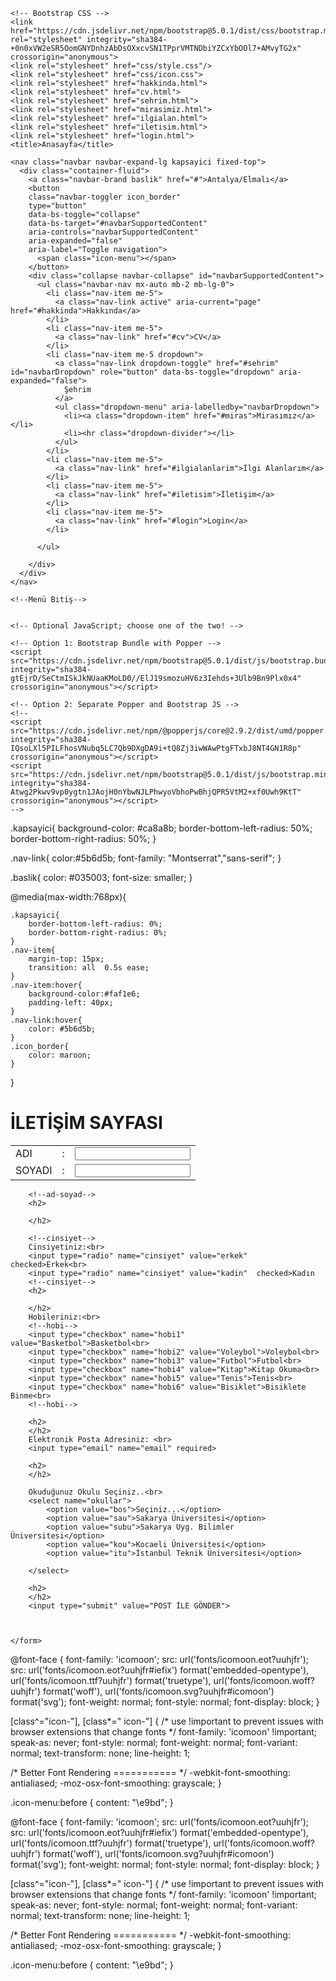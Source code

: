 <!doctype html>
<html lang="en">
  <head>
    <!-- Required meta tags -->
    <meta charset="utf-8">
    <meta name="viewport" content="width=device-width, initial-scale=1">

    <!-- Bootstrap CSS -->
    <link href="https://cdn.jsdelivr.net/npm/bootstrap@5.0.1/dist/css/bootstrap.min.css" rel="stylesheet" integrity="sha384-+0n0xVW2eSR5OomGNYDnhzAbDsOXxcvSN1TPprVMTNDbiYZCxYbOOl7+AMvyTG2x" crossorigin="anonymous">
    <link rel="stylesheet" href="css/style.css"/>
    <link rel="stylesheet" href="css/icon.css">
    <link rel="stylesheet" href="hakkinda.html">
    <link rel="stylesheet" href="cv.html">
    <link rel="stylesheet" href="sehrim.html">
    <link rel="stylesheet" href="mirasimiz.html">
    <link rel="stylesheet" href="ilgialan.html">
    <link rel="stylesheet" href="iletisim.html">
    <link rel="stylesheet" href="login.html">
    <title>Anasayfa</title>
    
  </head>

  <body>
    <!--Menü Başlangıç-->

    <nav class="navbar navbar-expand-lg kapsayici fixed-top">
      <div class="container-fluid">
        <a class="navbar-brand baslik" href="#">Antalya/Elmalı</a>
        <button 
        class="navbar-toggler icon_border" 
        type="button"
        data-bs-toggle="collapse" 
        data-bs-target="#navbarSupportedContent" 
        aria-controls="navbarSupportedContent" 
        aria-expanded="false" 
        aria-label="Toggle navigation">
          <span class="icon-menu"></span>
        </button>
        <div class="collapse navbar-collapse" id="navbarSupportedContent">
          <ul class="navbar-nav mx-auto mb-2 mb-lg-0">
            <li class="nav-item me-5">
              <a class="nav-link active" aria-current="page" href="#hakkinda">Hakkında</a>
            </li>
            <li class="nav-item me-5">
              <a class="nav-link" href="#cv">CV</a>
            </li>
            <li class="nav-item me-5 dropdown">
              <a class="nav-link dropdown-toggle" href="#sehrim" id="navbarDropdown" role="button" data-bs-toggle="dropdown" aria-expanded="false">
                Şehrim
              </a>
              <ul class="dropdown-menu" aria-labelledby="navbarDropdown">
                <li><a class="dropdown-item" href="#miras">Mirasımız</a></li>
                <li><hr class="dropdown-divider"></li>
              </ul>
            </li>
            <li class="nav-item me-5">
              <a class="nav-link" href="#ilgialanlarim">İlgi Alanlarım</a>
            </li>
            <li class="nav-item me-5">
              <a class="nav-link" href="#iletisim">İletişim</a>
            </li>
            <li class="nav-item me-5">
              <a class="nav-link" href="#login">Login</a>
            </li>
            
          </ul>
         
        </div>
      </div>
    </nav>

    <!--Menü Bitiş-->


    <!-- Optional JavaScript; choose one of the two! -->

    <!-- Option 1: Bootstrap Bundle with Popper -->
    <script src="https://cdn.jsdelivr.net/npm/bootstrap@5.0.1/dist/js/bootstrap.bundle.min.js" integrity="sha384-gtEjrD/SeCtmISkJkNUaaKMoLD0//ElJ19smozuHV6z3Iehds+3Ulb9Bn9Plx0x4" crossorigin="anonymous"></script>

    <!-- Option 2: Separate Popper and Bootstrap JS -->
    <!--
    <script src="https://cdn.jsdelivr.net/npm/@popperjs/core@2.9.2/dist/umd/popper.min.js" integrity="sha384-IQsoLXl5PILFhosVNubq5LC7Qb9DXgDA9i+tQ8Zj3iwWAwPtgFTxbJ8NT4GN1R8p" crossorigin="anonymous"></script>
    <script src="https://cdn.jsdelivr.net/npm/bootstrap@5.0.1/dist/js/bootstrap.min.js" integrity="sha384-Atwg2Pkwv9vp0ygtn1JAojH0nYbwNJLPhwyoVbhoPwBhjQPR5VtM2+xf0Uwh9KtT" crossorigin="anonymous"></script>
    -->
  </body>
</html>

<!-- style.css -->
.kapsayici{
    background-color: #ca8a8b;
    border-bottom-left-radius: 50%;
    border-bottom-right-radius: 50%;
}

.nav-link{
    color:#5b6d5b;
    font-family: "Montserrat","sans-serif";
}

.baslik{
    color: #035003;
    font-size: smaller;
}

@media(max-width:768px){

    .kapsayici{
        border-bottom-left-radius: 0%;
        border-bottom-right-radius: 0%;
    }
    .nav-item{
        margin-top: 15px;
        transition: all  0.5s ease;
    }
    .nav-item:hover{
        background-color:#faf1e6;
        padding-left: 40px;
    }
    .nav-link:hover{
        color: #5b6d5b;
    }
    .icon_border{
        color: maroon;
    }
}
<!-- style.css -->

<!-- iletisim.html -->
<!DOCTYPE html>
<html lang="en">
<head>
    <meta charset="UTF-8">
    <meta http-equiv="X-UA-Compatible" content="IE=edge">
    <meta name="viewport" content="width=device-width, initial-scale=1.0">
    <title>İletişim</title>
</head>
<body>
    <h1>İLETİŞİM SAYFASI</h1>
    <form  action="iletisim.php" method="post" >
        <!--ad-soyad-->
        <table cellspacing="8">
            <tr>
            <td>ADI</td><td>:</td>
            <td><input type="text" name="adi"></td>
            </tr>
            <tr>
            <td>SOYADI</td><td>:</td>
            <td><input type="text" name="soyadi"></td>
            </tr>
            <table>
            
        <!--ad-soyad-->
        <h2>

        </h2>

        <!--cinsiyet-->
        Cinsiyetiniz:<br>
        <input type="radio" name="cinsiyet" value="erkek"  checked>Erkek<br>
        <input type="radio" name="cinsiyet" value="kadin"  checked>Kadın       
        <!--cinsiyet-->
        <h2>

        </h2>
        Hobileriniz:<br>
        <!--hobi-->
        <input type="checkbox" name="hobi1" value="Basketbol">Basketbol<br>
        <input type="checkbox" name="hobi2" value="Voleybol">Voleybol<br>
        <input type="checkbox" name="hobi3" value="Futbol">Futbol<br>
        <input type="checkbox" name="hobi4" value="Kitap">Kitap Okuma<br>
        <input type="checkbox" name="hobi5" value="Tenis">Tenis<br>
        <input type="checkbox" name="hobi6" value="Bisiklet">Bisiklete Binme<br>
        <!--hobi-->

        <h2>
        </h2>
        Elektronik Posta Adresiniz: <br>
        <input type="email" name="email" required>

        <h2>
        </h2>
        
        Okuduğunuz Okulu Seçiniz..<br>
        <select name="okullar">
            <option value="bos">Seçiniz...</option>
            <option value="sau">Sakarya Üniversitesi</option>
            <option value="subu">Sakarya Uyg. Bilimler Üniversitesi</option>
            <option value="kou">Kocaeli Üniversitesi</option>
            <option value="itu">İstanbul Teknik Üniversitesi</option>

        </select>

        <h2>
        </h2>
        <input type="submit" value="POST İLE GÖNDER">



    </form>
    
</body>
</html>
<!-- iletisim.html -->
@font-face {
  font-family: 'icomoon';
  src:  url('fonts/icomoon.eot?uuhjfr');
  src:  url('fonts/icomoon.eot?uuhjfr#iefix') format('embedded-opentype'),
    url('fonts/icomoon.ttf?uuhjfr') format('truetype'),
    url('fonts/icomoon.woff?uuhjfr') format('woff'),
    url('fonts/icomoon.svg?uuhjfr#icomoon') format('svg');
  font-weight: normal;
  font-style: normal;
  font-display: block;
}

[class^="icon-"], [class*=" icon-"] {
  /* use !important to prevent issues with browser extensions that change fonts */
  font-family: 'icomoon' !important;
  speak-as: never;
  font-style: normal;
  font-weight: normal;
  font-variant: normal;
  text-transform: none;
  line-height: 1;

  /* Better Font Rendering =========== */
  -webkit-font-smoothing: antialiased;
  -moz-osx-font-smoothing: grayscale;
}

.icon-menu:before {
  content: "\e9bd";
}

<!-- icon.css -->
@font-face {
  font-family: 'icomoon';
  src:  url('fonts/icomoon.eot?uuhjfr');
  src:  url('fonts/icomoon.eot?uuhjfr#iefix') format('embedded-opentype'),
    url('fonts/icomoon.ttf?uuhjfr') format('truetype'),
    url('fonts/icomoon.woff?uuhjfr') format('woff'),
    url('fonts/icomoon.svg?uuhjfr#icomoon') format('svg');
  font-weight: normal;
  font-style: normal;
  font-display: block;
}

[class^="icon-"], [class*=" icon-"] {
  /* use !important to prevent issues with browser extensions that change fonts */
  font-family: 'icomoon' !important;
  speak-as: never;
  font-style: normal;
  font-weight: normal;
  font-variant: normal;
  text-transform: none;
  line-height: 1;

  /* Better Font Rendering =========== */
  -webkit-font-smoothing: antialiased;
  -moz-osx-font-smoothing: grayscale;
}

.icon-menu:before {
  content: "\e9bd";
}
<!-- icon.css -->
